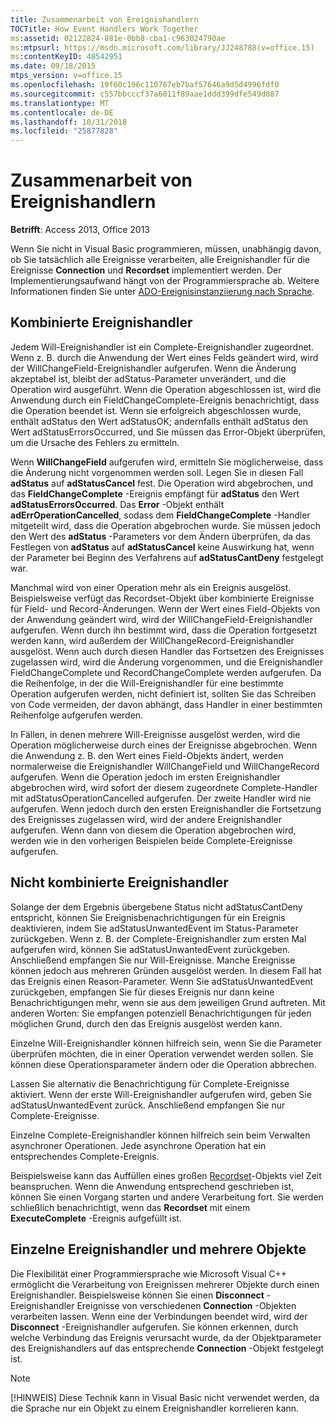```yaml
---
title: Zusammenarbeit von Ereignishandlern
TOCTitle: How Event Handlers Work Together
ms:assetid: 02122824-881e-0bb8-cba1-c963024790ae
ms:mtpsurl: https://msdn.microsoft.com/library/JJ248788(v=office.15)
ms:contentKeyID: 48542951
ms.date: 09/18/2015
mtps_version: v=office.15
ms.openlocfilehash: 19f60c196c110787eb7baf57646a9d5d4996fdf0
ms.sourcegitcommit: c557bbcccf37a6011f89aae1ddd399dfe549d087
ms.translationtype: MT
ms.contentlocale: de-DE
ms.lasthandoff: 10/31/2018
ms.locfileid: "25877828"
---
```

# <a name="how-event-handlers-work-together"></a>Zusammenarbeit von Ereignishandlern


**Betrifft**: Access 2013, Office 2013



Wenn Sie nicht in Visual Basic programmieren, müssen, unabhängig davon, ob Sie tatsächlich alle Ereignisse verarbeiten, alle Ereignishandler für die Ereignisse **Connection** und **Recordset** implementiert werden. Der Implementierungsaufwand hängt von der Programmiersprache ab. Weitere Informationen finden Sie unter [ADO-Ereignisinstanziierung nach Sprache](https://msdn.microsoft.com/library/jj250244\(v=office.15\)).

## <a name="paired-event-handlers"></a>Kombinierte Ereignishandler

Jedem Will-Ereignishandler ist ein Complete-Ereignishandler zugeordnet. Wenn z. B. durch die Anwendung der Wert eines Felds geändert wird, wird der WillChangeField-Ereignishandler aufgerufen. Wenn die Änderung akzeptabel ist, bleibt der adStatus-Parameter unverändert, und die Operation wird ausgeführt. Wenn die Operation abgeschlossen ist, wird die Anwendung durch ein FieldChangeComplete-Ereignis benachrichtigt, dass die Operation beendet ist. Wenn sie erfolgreich abgeschlossen wurde, enthält adStatus den Wert adStatusOK; andernfalls enthält adStatus den Wert adStatusErrorsOccurred, und Sie müssen das Error-Objekt überprüfen, um die Ursache des Fehlers zu ermitteln.

Wenn **WillChangeField** aufgerufen wird, ermitteln Sie möglicherweise, dass die Änderung nicht vorgenommen werden soll. Legen Sie in diesen Fall **adStatus** auf **adStatusCancel** fest. Die Operation wird abgebrochen, und das **FieldChangeComplete** -Ereignis empfängt für **adStatus** den Wert **adStatusErrorsOccurred**. Das **Error** -Objekt enthält **adErrOperationCancelled**, sodass dem **FieldChangeComplete** -Handler mitgeteilt wird, dass die Operation abgebrochen wurde. Sie müssen jedoch den Wert des **adStatus** -Parameters vor dem Ändern überprüfen, da das Festlegen von **adStatus** auf **adStatusCancel** keine Auswirkung hat, wenn der Parameter bei Beginn des Verfahrens auf **adStatusCantDeny** festgelegt war.

Manchmal wird von einer Operation mehr als ein Ereignis ausgelöst. Beispielsweise verfügt das Recordset-Objekt über kombinierte Ereignisse für Field- und Record-Änderungen. Wenn der Wert eines Field-Objekts von der Anwendung geändert wird, wird der WillChangeField-Ereignishandler aufgerufen. Wenn durch ihn bestimmt wird, dass die Operation fortgesetzt werden kann, wird außerdem der WillChangeRecord-Ereignishandler ausgelöst. Wenn auch durch diesen Handler das Fortsetzen des Ereignisses zugelassen wird, wird die Änderung vorgenommen, und die Ereignishandler FieldChangeComplete und RecordChangeComplete werden aufgerufen. Da die Reihenfolge, in der die Will-Ereignishandler für eine bestimmte Operation aufgerufen werden, nicht definiert ist, sollten Sie das Schreiben von Code vermeiden, der davon abhängt, dass Handler in einer bestimmten Reihenfolge aufgerufen werden.

In Fällen, in denen mehrere Will-Ereignisse ausgelöst werden, wird die Operation möglicherweise durch eines der Ereignisse abgebrochen. Wenn die Anwendung z. B. den Wert eines Field-Objekts ändert, werden normalerweise die Ereignishandler WillChangeField und WillChangeRecord aufgerufen. Wenn die Operation jedoch im ersten Ereignishandler abgebrochen wird, wird sofort der diesem zugeordnete Complete-Handler mit adStatusOperationCancelled aufgerufen. Der zweite Handler wird nie aufgerufen. Wenn jedoch durch den ersten Ereignishandler die Fortsetzung des Ereignisses zugelassen wird, wird der andere Ereignishandler aufgerufen. Wenn dann von diesem die Operation abgebrochen wird, werden wie in den vorherigen Beispielen beide Complete-Ereignisse aufgerufen.

## <a name="unpaired-event-handlers"></a>Nicht kombinierte Ereignishandler

Solange der dem Ergebnis übergebene Status nicht adStatusCantDeny entspricht, können Sie Ereignisbenachrichtigungen für ein Ereignis deaktivieren, indem Sie adStatusUnwantedEvent im Status-Parameter zurückgeben. Wenn z. B. der Complete-Ereignishandler zum ersten Mal aufgerufen wird, können Sie adStatusUnwantedEvent zurückgeben. Anschließend empfangen Sie nur Will-Ereignisse. Manche Ereignisse können jedoch aus mehreren Gründen ausgelöst werden. In diesem Fall hat das Ereignis einen Reason-Parameter. Wenn Sie adStatusUnwantedEvent zurückgeben, empfangen Sie für dieses Ereignis nur dann keine Benachrichtigungen mehr, wenn sie aus dem jeweiligen Grund auftreten. Mit anderen Worten: Sie empfangen potenziell Benachrichtigungen für jeden möglichen Grund, durch den das Ereignis ausgelöst werden kann.

Einzelne Will-Ereignishandler können hilfreich sein, wenn Sie die Parameter überprüfen möchten, die in einer Operation verwendet werden sollen. Sie können diese Operationsparameter ändern oder die Operation abbrechen.

Lassen Sie alternativ die Benachrichtigung für Complete-Ereignisse aktiviert. Wenn der erste Will-Ereignishandler aufgerufen wird, geben Sie adStatusUnwantedEvent zurück. Anschließend empfangen Sie nur Complete-Ereignisse.

Einzelne Complete-Ereignishandler können hilfreich sein beim Verwalten asynchroner Operationen. Jede asynchrone Operation hat ein entsprechendes Complete-Ereignis.

Beispielsweise kann das Auffüllen eines großen [Recordset](recordset-object-ado.md)-Objekts viel Zeit beanspruchen. Wenn die Anwendung entsprechend geschrieben ist, können Sie einen Vorgang starten und andere Verarbeitung fort. Sie werden schließlich benachrichtigt, wenn das **Recordset** mit einem **ExecuteComplete** -Ereignis aufgefüllt ist.

## <a name="single-event-handlers-and-multiple-objects"></a>Einzelne Ereignishandler und mehrere Objekte

Die Flexibilität einer Programmiersprache wie Microsoft Visual C++ ermöglicht die Verarbeitung von Ereignissen mehrerer Objekte durch einen Ereignishandler. Beispielsweise können Sie einen **Disconnect** -Ereignishandler Ereignisse von verschiedenen **Connection** -Objekten verarbeiten lassen. Wenn eine der Verbindungen beendet wird, wird der **Disconnect** -Ereignishandler aufgerufen. Sie können erkennen, durch welche Verbindung das Ereignis verursacht wurde, da der Objektparameter des Ereignishandlers auf das entsprechende **Connection** -Objekt festgelegt ist.


> [!NOTE]
> <P>[!HINWEIS] Diese Technik kann in Visual Basic nicht verwendet werden, da die Sprache nur ein Objekt zu einem Ereignishandler korrelieren kann.</P>


